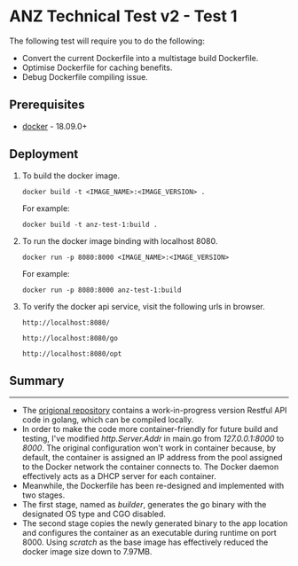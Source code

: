 # ANZ Technical Test v2 - Test 1

The following test will require you to do the following:
- Convert the current Dockerfile into a multistage build Dockerfile. 
- Optimise Dockerfile for caching benefits.
- Debug Dockerfile compiling issue.

## Prerequisites

- [docker](https://docs.docker.com/install/) - 18.09.0+

## Deployment

1. To build the docker image.

    ```
    docker build -t <IMAGE_NAME>:<IMAGE_VERSION> .
    ```
    For example:

    ```
    docker build -t anz-test-1:build .
    ```

2. To run the docker image binding with localhost 8080.

    ```
    docker run -p 8080:8000 <IMAGE_NAME>:<IMAGE_VERSION>
    ```
    For example:
    ```
    docker run -p 8080:8000 anz-test-1:build
    ```
3. To verify the docker api service, visit the following urls in browser.
    ```
    http://localhost:8080/
    ```
    ```
    http://localhost:8080/go
    ```
    ```
    http://localhost:8080/opt
    ```
## Summary

-----
- The [origional repository](https://github.com/xUnholy/technical-tests) contains a work-in-progress version Restful API code in golang, which can be compiled locally.
- In order to make the code more container-friendly for future build and testing, I've modified *http.Server.Addr* in main.go from *127.0.0.1:8000* to *8000*. The original configuration won't work in container because, by default, the container is assigned an IP address from the pool assigned to the Docker network the container connects to. The Docker daemon effectively acts as a DHCP server for each container.
- Meanwhile, the Dockerfile has been re-designed and implemented with two stages. 
- The first stage, named as *builder*, generates the go binary with the designated OS type and CGO disabled.
- The second stage copies the newly generated binary to the app location and configures the container as an executable during runtime on port 8000. Using *scratch* as the base image has effectively reduced the docker image size down to 7.97MB.
